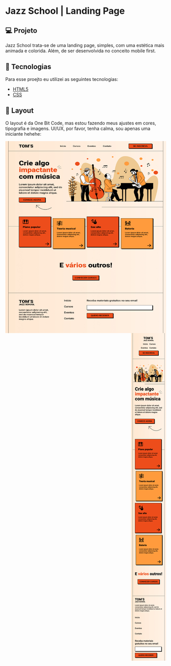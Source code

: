 # Jazz School | Landing Page

## 💻 Projeto
Jazz School trata-se de uma landing page, simples, com uma estética mais animada e colorida. Além, de ser desenvolvida no conceito mobile first.

## 🧪 Tecnologias

Para esse proejto eu utilizei as seguintes tecnologias:

- [HTML5](https://www.w3c.br/pub/Cursos/CursoHTML5/html5-web.pdf)
- [CSS](https://www.w3schools.com/css/)

## 🔖 Layout
O layout é da One Bit Code, mas estou fazendo meus ajustes em cores, tipografia e imagens. UI/UX, por favor, tenha calma, sou apenas uma iniciante hehehe:

<div style="display: inline">
  <img align="left" width="600" height="600"  src="https://github.com/andrezadesousa/jazz-school-lp/blob/main/img/desktop.jpg" />
  <div align="right">
    <img src="https://github.com/andrezadesousa/jazz-school-lp/blob/main/img/mobile.jpg" />
  </div>
</div>

